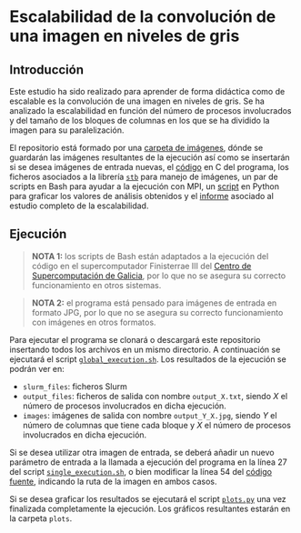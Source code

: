 # Escalabilidad de la convolución de una imagen en niveles de gris

## Introducción
Este estudio ha sido realizado para aprender de forma didáctica como de escalable es la convolución de una imagen en niveles de gris. Se ha analizado la escalabilidad en función del número de procesos involucrados y del tamaño de los bloques de columnas en los que se ha dividido la imagen para su paralelización.

El repositorio está formado por una [carpeta de imágenes](images), dónde se guardarán las imágenes resultantes de la ejecución así como se insertarán si se desea imágenes de entrada nuevas, el [código](parallel_conv.c) en C del programa, los ficheros asociados a la librería [`stb`](https://github.com/nothings/stb) para manejo de imágenes, un par de scripts en Bash para ayudar a la ejecución con MPI, un [script](plots.py) en Python para graficar los valores de análisis obtenidos y el [informe](Informe.pdf) asociado al estudio completo de la escalabilidad.


## Ejecución
> **NOTA 1:**  los scripts de Bash están adaptados a la ejecución del código en el supercomputador Finisterrae III del [Centro de Supercomputación de Galicia](https://www.cesga.es/), por lo que no se asegura su correcto funcionamiento en otros sistemas.

> **NOTA 2:** el programa está pensado para imágenes de entrada en formato JPG, por lo que no se asegura su correcto funcionamiento con imágenes en otros formatos.

Para ejecutar el programa se clonará o descargará este repositorio insertando todos los archivos en un mismo directorio. A continuación se ejecutará el script [`global_execution.sh`](global_execution.sh). Los resultados de la ejecución se podrán ver en:
* `slurm_files`: ficheros Slurm
* `output_files`: ficheros de salida con nombre `output_X.txt`, siendo _X_ el número de procesos involucrados en dicha ejecución.
* `images`: imágenes de salida con nombre `output_Y_X.jpg`, siendo _Y_ el número de columnas que tiene cada bloque y _X_ el número de procesos involucrados en dicha ejecución.

Si se desea utilizar otra imagen de entrada, se deberá añadir un nuevo parámetro de entrada a la llamada a ejecución del programa en la línea 27 del script [`single_execution.sh`](single_execution.sh), o bien modificar la línea 54 del [código fuente](parallel_conv.c), indicando la ruta de la imagen en ambos casos.

Si se desea graficar los resultados se ejecutará el script [`plots.py`](plots.py) una vez finalizada completamente la ejecución. Los gráficos resultantes estarán en la carpeta `plots`.
